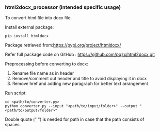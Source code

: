 ### html2docx_processor (intended specific usage)

To convert html file into docx file.

Install external package:

```
pip install htmldocx
```

Package retrieved from:https://pypi.org/project/htmldocx/

Refer full package code on GitHub : https://github.com/pqzx/html2docx.git

Preprocessing before converting to docx:
1) Rename file name as in header
2) Remove/comment out header and title to avoid displaying it in docx
3) Remove href and adding new paragraph for better text arrangement


Run script:
```
cd <path/to/converter.py>
python converter.py --input "<path/to/input/folder>" --output "<path/to/output/folder>"
```
Double quote (" ") is needed for path in case that the path consists of spaces.
